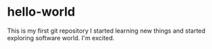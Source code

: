 # hello-world
This is my first git repository
I started learning new things and started exploring software world. I'm excited. 
